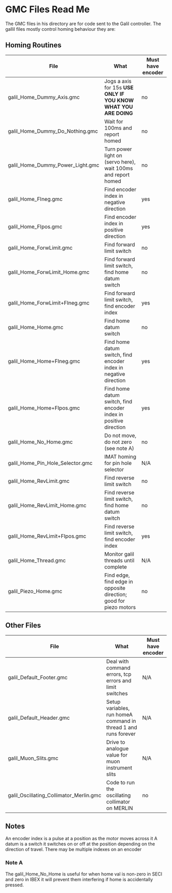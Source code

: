 # GMC Files Read Me 

The GMC files in his directory are for code sent to the Galil controller. The gallil files mostly control homing behaviour they are:


## Homing Routines

File                             | What                                                              | Must have encoder
-------------------------------- | ----------------------------------------------------------------- | -----------------
galil_Home_Dummy_Axis.gmc        | Jogs a axis for 15s **USE ONLY IF YOU KNOW WHAT YOU ARE DOING**   | no 
galil_Home_Dummy_Do_Nothing.gmc  | Wait for 100ms and report homed                                   | no
galil_Home_Dummy_Power_Light.gmc | Turn power light on (servo here), wait 100ms and report homed     | no
galil_Home_FIneg.gmc             | Find encoder index in negative direction                          | yes
galil_Home_FIpos.gmc             | Find encoder index in positive direction                          | yes
galil_Home_ForwLimit.gmc         | Find forward limit switch                                         | no
galil_Home_ForwLimit_Home.gmc    |  Find forward limit switch, find home datum switch                | no
galil_Home_ForwLimit+FIneg.gmc   | Find forward limit switch, find encoder index                     | yes
galil_Home_Home.gmc              | Find home datum switch                                            | no
galil_Home_Home+FIneg.gmc        | Find home datum switch, find encoder index in negative direction  | yes
galil_Home_Home+FIpos.gmc        | Find home datum switch, find encoder index in positive direction  | yes
galil_Home_No_Home.gmc           | Do not move, do not zero (see note A)                             |no
galil_Home_Pin_Hole_Selector.gmc | IMAT homing for pin hole selector                                 | N/A
galil_Home_RevLimit.gmc          | Find reverse limit switch                                         | no
galil_Home_RevLimit_Home.gmc     | Find reverse limit switch, find home datum switch                 | no
galil_Home_RevLimit+FIpos.gmc    | Find reverse limit switch, find encoder index                     | yes
galil_Home_Thread.gmc            | Monitor galil threads until complete                              | N/A
galil_Piezo_Home.gmc             | Find edge, find edge in opposite direction; good for piezo motors | no


## Other Files

File                             | What                                                              | Must have encoder
-------------------------------- | ----------------------------------------------------------------- | -----------------
galil_Default_Footer.gmc         | Deal with command errors, tcp errors and limit switches           | N/A
galil_Default_Header.gmc         | Setup variables,  run homeA command in thread 1 and runs forever  | N/A
galil_Muon_Slits.gmc             | Drive to analogue value for muon instrument slits                 | N/A
galil_Oscillating_Collimator_Merlin.gmc | Code to run the oscillating collimator on MERLIN           | no

## Notes

An encoder index is a pulse at a position as the motor moves across it
A datum is a switch it switches on or off at the position depending on the direction of travel.
There may be multiple indexes on an encoder

### Note A

The galil_Home_No_Home is useful for when home val is non-zero in SECI and zero in IBEX it will prevent them interfering if home is accidentally pressed.
